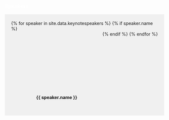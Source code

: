 <style>
.speakers-container {
    display: flex;
    flex-wrap: wrap;
    justify-content: center;
    background-color: #f0f0f0; /* Color de fondo nuevo */
    padding: 20px;
}

.speakers-container li {
    flex: 1 0 21%; /* Ajuste de ancho */
    margin: 10px;
    list-style-type: none;
    text-align: center;
    display: flex;
    flex-direction: column;
    align-items: center;
}

.keynote-img {
    display: block;
    width: 100%;
    height: 160px; /* Ajusta la altura según sea necesario */
    background-size: cover;
    background-position: center;
    margin-bottom: 10px; /* Añadir espacio entre la imagen y el nombre */
}

.h3 {
    background-color: #f0f0f0; /* Cambia el color de fondo azul a otro color */
    color: #333; /* Cambia el color del texto si es necesario */
    padding: 10px;
    text-align: center;
}

.h4 {
    color: white; /* Color de texto blanco */
    background-color: rgba(0, 0, 0, 0.7); /* Fondo semitransparente para legibilidad */
    padding: 5px;
    margin: 0;
    width: 100%; /* Ajuste al ancho de la imagen */
    box-sizing: border-box;
}
</style>

<h3 style="color: white;">Speakers</h3>
<ul class="speakers-container">
{% for speaker in site.data.keynotespeakers %}
    {% if speaker.name %}
        <li>
            <a href="/program/keynotes#{{ speaker.name | slugify }}" class="keynote-img"
               style="background-image: url(assets/images/speakers/{{ speaker.image | default: 'owasp_logo.png' }});">
            </a>
            <h4>{{ speaker.name }}</h4>
        </li>
    {% endif %}
{% endfor %}
</ul>
